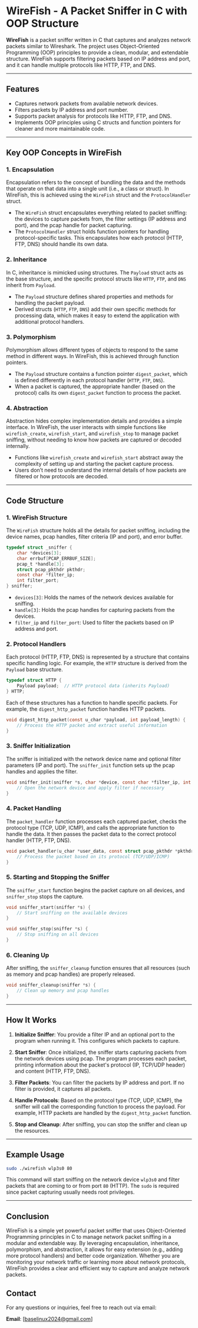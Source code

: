 # WireFish - A Packet Sniffer in C with OOP Structure

**WireFish** is a packet sniffer written in C that captures and analyzes network packets similar to Wireshark. The project uses Object-Oriented Programming (OOP) principles to provide a clean, modular, and extendable structure. WireFish supports filtering packets based on IP address and port, and it can handle multiple protocols like HTTP, FTP, and DNS.

---

## Features

- Captures network packets from available network devices.
- Filters packets by IP address and port number.
- Supports packet analysis for protocols like HTTP, FTP, and DNS.
- Implements OOP principles using C structs and function pointers for cleaner and more maintainable code.

---

## Key OOP Concepts in WireFish

### 1. **Encapsulation**
Encapsulation refers to the concept of bundling the data and the methods that operate on that data into a single unit (i.e., a class or struct). In WireFish, this is achieved using the `WireFish` struct and the `ProtocolHandler` struct.

- The `WireFish` struct encapsulates everything related to packet sniffing: the devices to capture packets from, the filter settings (IP address and port), and the pcap handle for packet capturing.
- The `ProtocolHandler` struct holds function pointers for handling protocol-specific tasks. This encapsulates how each protocol (HTTP, FTP, DNS) should handle its own data.

### 2. **Inheritance**
In C, inheritance is mimicked using structures. The `Payload` struct acts as the base structure, and the specific protocol structs like `HTTP`, `FTP`, and `DNS` inherit from `Payload`.

- The `Payload` structure defines shared properties and methods for handling the packet payload.
- Derived structs (`HTTP`, `FTP`, `DNS`) add their own specific methods for processing data, which makes it easy to extend the application with additional protocol handlers.

### 3. **Polymorphism**
Polymorphism allows different types of objects to respond to the same method in different ways. In WireFish, this is achieved through function pointers.

- The `Payload` structure contains a function pointer `digest_packet`, which is defined differently in each protocol handler (`HTTP`, `FTP`, `DNS`).
- When a packet is captured, the appropriate handler (based on the protocol) calls its own `digest_packet` function to process the packet.

### 4. **Abstraction**
Abstraction hides complex implementation details and provides a simple interface. In WireFish, the user interacts with simple functions like `wirefish_create`, `wirefish_start`, and `wirefish_stop` to manage packet sniffing, without needing to know how packets are captured or decoded internally.

- Functions like `wirefish_create` and `wirefish_start` abstract away the complexity of setting up and starting the packet capture process.
- Users don’t need to understand the internal details of how packets are filtered or how protocols are decoded.

---

## Code Structure

### 1. **WireFish Structure**
The `WireFish` structure holds all the details for packet sniffing, including the device names, pcap handles, filter criteria (IP and port), and error buffer.

```c
typedef struct _sniffer {
    char *devices[3];
    char errbuf[PCAP_ERRBUF_SIZE];
    pcap_t *handle[3];
    struct pcap_pkthdr pkthdr;
    const char *filter_ip;
    int filter_port;
} sniffer;
```

- `devices[3]`: Holds the names of the network devices available for sniffing.
- `handle[3]`: Holds the pcap handles for capturing packets from the devices.
- `filter_ip` and `filter_port`: Used to filter the packets based on IP address and port.

### 2. **Protocol Handlers**
Each protocol (HTTP, FTP, DNS) is represented by a structure that contains specific handling logic. For example, the `HTTP` structure is derived from the `Payload` base structure.

```c
typedef struct HTTP {
    Payload payload;  // HTTP protocol data (inherits Payload)
} HTTP;
```

Each of these structures has a function to handle specific packets. For example, the `digest_http_packet` function handles HTTP packets.

```c
void digest_http_packet(const u_char *payload, int payload_length) {
    // Process the HTTP packet and extract useful information
}
```

### 3. **Sniffer Initialization**
The sniffer is initialized with the network device name and optional filter parameters (IP and port). The `sniffer_init` function sets up the pcap handles and applies the filter.

```c
void sniffer_init(sniffer *s, char *device, const char *filter_ip, int filter_port) {
    // Open the network device and apply filter if necessary
}
```

### 4. **Packet Handling**
The `packet_handler` function processes each captured packet, checks the protocol type (TCP, UDP, ICMP), and calls the appropriate function to handle the data. It then passes the packet data to the correct protocol handler (HTTP, FTP, DNS).

```c
void packet_handler(u_char *user_data, const struct pcap_pkthdr *pkthdr, const u_char *packet) {
    // Process the packet based on its protocol (TCP/UDP/ICMP)
}
```

### 5. **Starting and Stopping the Sniffer**
The `sniffer_start` function begins the packet capture on all devices, and `sniffer_stop` stops the capture.

```c
void sniffer_start(sniffer *s) {
    // Start sniffing on the available devices
}

void sniffer_stop(sniffer *s) {
    // Stop sniffing on all devices
}
```

### 6. **Cleaning Up**
After sniffing, the `sniffer_cleanup` function ensures that all resources (such as memory and pcap handles) are properly released.

```c
void sniffer_cleanup(sniffer *s) {
    // Clean up memory and pcap handles
}
```

---

## How It Works

1. **Initialize Sniffer**: You provide a filter IP and an optional port to the program when running it. This configures which packets to capture.
   
2. **Start Sniffer**: Once initialized, the sniffer starts capturing packets from the network devices using pcap. The program processes each packet, printing information about the packet's protocol (IP, TCP/UDP header) and content (HTTP, FTP, DNS).
   
3. **Filter Packets**: You can filter the packets by IP address and port. If no filter is provided, it captures all packets.
   
4. **Handle Protocols**: Based on the protocol type (TCP, UDP, ICMP), the sniffer will call the corresponding function to process the payload. For example, HTTP packets are handled by the `digest_http_packet` function.

5. **Stop and Cleanup**: After sniffing, you can stop the sniffer and clean up the resources.

---

## Example Usage

```bash
sudo ./wirefish wlp3s0 80
```

This command will start sniffing on the network device `wlp3s0` and filter packets that are coming to or from port `80` (HTTP). The `sudo` is required since packet capturing usually needs root privileges.

--- 

## Conclusion

WireFish is a simple yet powerful packet sniffer that uses Object-Oriented Programming principles in C to manage network packet sniffing in a modular and extendable way. By leveraging encapsulation, inheritance, polymorphism, and abstraction, it allows for easy extension (e.g., adding more protocol handlers) and better code organization. Whether you are monitoring your network traffic or learning more about network protocols, WireFish provides a clear and efficient way to capture and analyze network packets.

## Contact

For any questions or inquiries, feel free to reach out via email:

**Email**: [baselinux2024@gmail.com]
